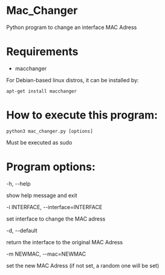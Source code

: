 # Mac_Changer
Python program to change an interface MAC Adress 

# Requirements
- macchanger

For Debian-based linux distros, it can be installed by:
```
apt-get install macchanger
```

# How to execute this program:
```
python3 mac_changer.py [options]
```
Must be executed as sudo

# Program options:

-h, --help            

show help message and exit


-i INTERFACE, --interface=INTERFACE
                    
set interface to change the MAC adress


-d, --default       

return the interface to the original MAC Adress


-m NEWMAC, --mac=NEWMAC
                    
set the new MAC Adress (if not set, a random one will be set)